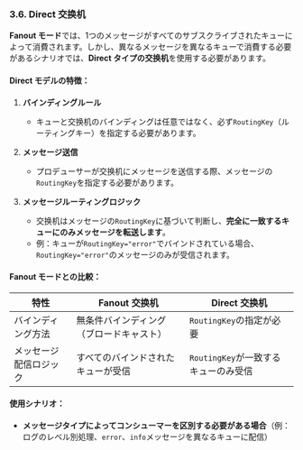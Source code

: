 ### 3.6. Direct 交换机

**Fanout モード**では、1つのメッセージがすべてのサブスクライブされたキューによって消費されます。しかし、異なるメッセージを異なるキューで消費する必要があるシナリオでは、**Direct タイプの交换机**を使用する必要があります。

#### Direct モデルの特徴：
1. **バインディングルール**  
   - キューと交换机のバインディングは任意ではなく、必ず`RoutingKey`（ルーティングキー）を指定する必要があります。
   
2. **メッセージ送信**  
   - プロデューサーが交换机にメッセージを送信する際、メッセージの`RoutingKey`を指定する必要があります。

3. **メッセージルーティングロジック**  
   - 交换机はメッセージの`RoutingKey`に基づいて判断し、**完全に一致するキューにのみメッセージを転送します**。  
   - 例：キューが`RoutingKey="error"`でバインドされている場合、`RoutingKey="error"`のメッセージのみが受信されます。

#### Fanout モードとの比較：
| 特性          | Fanout 交换机               | Direct 交换机                |
|---------------|----------------------------|-----------------------------|
| バインディング方法 | 無条件バインディング（ブロードキャスト） | `RoutingKey`の指定が必要      |
| メッセージ配信ロジック | すべてのバインドされたキューが受信 | `RoutingKey`が一致するキューのみ受信 |

#### 使用シナリオ：
- **メッセージタイプによってコンシューマーを区別する必要がある場合**（例：ログのレベル別処理、`error`、`info`メッセージを異なるキューに配信）
